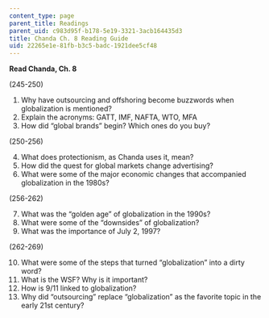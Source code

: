 ```yaml
---
content_type: page
parent_title: Readings
parent_uid: c983d95f-b178-5e19-3321-3acb164435d3
title: Chanda Ch. 8 Reading Guide
uid: 22265e1e-81fb-b3c5-badc-1921dee5cf48
---
```


**Read Chanda, Ch. 8** 

(245-250)

1.  Why have outsourcing and offshoring become buzzwords when globalization is mentioned?
2.  Explain the acronyms: GATT, IMF, NAFTA, WTO, MFA
3.  How did “global brands” begin? Which ones do you buy?

(250-256)

4.  What does protectionism, as Chanda uses it, mean?
5.  How did the quest for global markets change advertising?
6.  What were some of the major economic changes that accompanied globalization in the 1980s?

(256-262)

7.  What was the “golden age” of globalization in the 1990s?
8.  What were some of the “downsides” of globalization?
9.  What was the importance of July 2, 1997?

(262-269)

10.  What were some of the steps that turned “globalization” into a dirty word?
11.  What is the WSF? Why is it important?
12.  How is 9/11 linked to globalization?
13.  Why did “outsourcing” replace “globalization” as the favorite topic in the early 21st century?